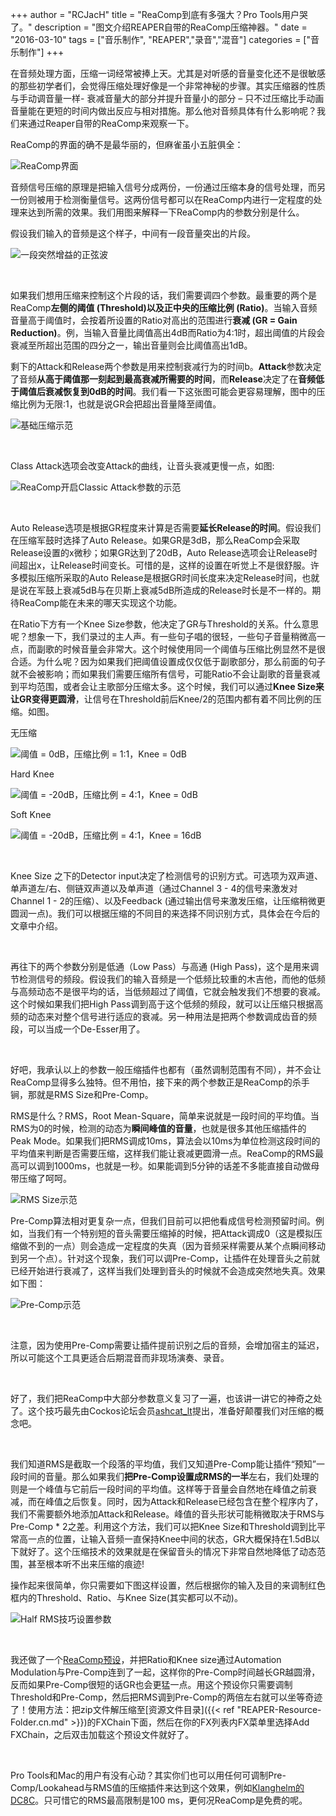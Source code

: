 +++
author = "RCJacH"
title =  "ReaComp到底有多强大？Pro Tools用户哭了。"
description = "图文介绍REAPER自带的ReaComp压缩神器。"
date = "2016-03-10"
tags = ["音乐制作", "REAPER","录音","混音"]
categories = ["音乐制作"]
+++


在音频处理方面，压缩一词经常被捧上天。尤其是对听感的音量变化还不是很敏感的那些初学者们，会觉得压缩处理好像是一个非常神秘的步骤。其实压缩器的性质与手动调音量一样- 衰减音量大的部分并提升音量小的部分 – 只不过压缩比手动画音量能在更短的时间内做出反应与相对措施。那么他对音频具体有什么影响呢？我们来通过Reaper自带的ReaComp来观察一下。

 

ReaComp的界面的确不是最华丽的，但麻雀虽小五脏俱全：

![ReaComp界面](https://cloud.githubusercontent.com/assets/12930244/13662756/d9bd47da-e6d7-11e5-85fe-ac17679c2b0c.png)

 

音频信号压缩的原理是把输入信号分成两份，一份通过压缩本身的信号处理，而另一份则被用于检测衡量信号。这两份信号都可以在ReaComp内进行一定程度的处理来达到所需的效果。我们用图来解释一下ReaComp内的参数分别是什么。

假设我们输入的音频是这个样子，中间有一段音量突出的片段。

![一段突然增益的正弦波](https://cloud.githubusercontent.com/assets/12930244/13662760/d9d644c4-e6d7-11e5-94ac-c5040f25cea4.JPG)

<br> 

如果我们想用压缩来控制这个片段的话，我们需要调四个参数。最重要的两个是ReaComp**左侧的阈值 (Threshold)**以及正中央的**压缩比例 (Ratio)**。当输入音频音量高于阈值时，会按着所设置的Ratio对高出的范围进行**衰减 (GR = Gain Reduction)**。例，当输入音量比阈值高出4dB而Ratio为4:1时，超出阈值的片段会衰减至所超出范围的四分之一，输出音量则会比阈值高出1dB。

剩下的Attack和Release两个参数是用来控制衰减行为的时间b。**Attack**参数决定了音频**从高于阈值那一刻起到最高衰减所需要的时间**，而**Release**决定了在**音频低于阈值后衰减恢复到0dB的时间**。我们看一下这张图可能会更容易理解，图中的压缩比例为无限:1，也就是说GR会把超出音量降至阈值。

![基础压缩示范](https://cloud.githubusercontent.com/assets/12930244/13662763/dc42aa5e-e6d7-11e5-92d2-c9b279783340.JPG)

<br>

Class Attack选项会改变Attack的曲线，让音头衰减更慢一点，如图:

![ReaComp开启Classic Attack参数的示范](https://cloud.githubusercontent.com/assets/12930244/13662762/dadbd12c-e6d7-11e5-9ea4-e6b9c36057ae.JPG)

<br> 

Auto Release选项是根据GR程度来计算是否需要**延长Release的时间**。假设我们在压缩军鼓时选择了Auto Release。如果GR是3dB，那么ReaComp会采取Release设置的x微秒；如果GR达到了20dB，Auto Release选项会让Release时间超出x，让Release时间变长。可惜的是，这样的设置在听觉上不是很舒服。许多模拟压缩所采取的Auto Release是根据GR时间长度来决定Release时间，也就是说在军鼓上衰减5dB与在贝斯上衰减5dB所造成的Release时长是不一样的。期待ReaComp能在未来的哪天实现这个功能。

 

在Ratio下方有一个Knee Size参数，他决定了GR与Threshold的关系。什么意思呢？想象一下，我们录过的主人声。有一些句子唱的很轻，一些句子音量稍微高一点，而副歌的时候音量会非常大。这个时候使用同一个阈值与压缩比例显然不是很合适。为什么呢？因为如果我们把阈值设置成仅仅低于副歌部分，那么前面的句子就不会被影响；而如果我们需要压缩所有信号，可能Ratio不会让副歌的音量衰减到平均范围，或者会让主歌部分压缩太多。这个时候，我们可以通过**Knee Size来让GR变得更圆滑**，让信号在Threshold前后Knee/2的范围内都有着不同比例的压缩。如图。

无压缩

![阈值 = 0dB，压缩比例 = 1:1，Knee = 0dB](https://cloud.githubusercontent.com/assets/12930244/13662753/d952a614-e6d7-11e5-97da-29f96a8a29a9.jpg)

Hard Knee

![阈值 = -20dB，压缩比例 = 4:1，Knee = 0dB](https://cloud.githubusercontent.com/assets/12930244/13662752/d91c6af4-e6d7-11e5-8c54-5b694588bb2f.jpg)  

Soft Knee

![阈值 = -20dB，压缩比例 = 4:1，Knee = 16dB](https://cloud.githubusercontent.com/assets/12930244/13662758/d9d2c5b0-e6d7-11e5-9537-1f49d98d3298.jpg)

<br>

Knee Size 之下的Detector input决定了检测信号的识别方式。可选项为双声道、单声道左/右、侧链双声道以及单声道（通过Channel 3 - 4的信号来激发对Channel 1 - 2的压缩）、以及Feedback (通过输出信号来激发压缩，让压缩稍微更圆润一点)。我们可以根据压缩的不同目的来选择不同识别方式，具体会在今后的文章中介绍。

<br>

再往下的两个参数分别是低通（Low Pass）与高通 (High Pass)，这个是用来调节检测信号的频段。假设我们的输入音频是一个低频比较重的木吉他，而他的低频与高频动态不是很平均的话，当低频超过了阈值，它就会触发我们不想要的衰减。这个时候如果我们把High Pass调到高于这个低频的频段，就可以让压缩只根据高频的动态来对整个信号进行适应的衰减。另一种用法是把两个参数调成齿音的频段，可以当成一个De-Esser用了。

<br>

好吧，我承认以上的参数一般压缩插件也都有（虽然调制范围有不同），并不会让ReaComp显得多么独特。但不用怕，接下来的两个参数正是ReaComp的杀手锏，那就是RMS Size和Pre-Comp。

RMS是什么？RMS，Root Mean-Square，简单来说就是一段时间的平均值。当RMS为0的时候，检测的动态为**瞬间峰值的音量**，也就是很多其他压缩插件的Peak Mode。如果我们把RMS调成10ms，算法会以10ms为单位检测这段时间的平均值来判断是否需要压缩，这样我们能让衰减更圆滑一点。ReaComp的RMS最高可以调到1000ms，也就是一秒。如果能调到5分钟的话差不多能直接自动做母带压缩了呵呵。

![RMS Size示范](https://cloud.githubusercontent.com/assets/12930244/13662754/d9bbc482-e6d7-11e5-91ec-60829bd7148a.JPG)

Pre-Comp算法相对更复杂一点，但我们目前可以把他看成信号检测预留时间。例如，当我们有一个特别短的音头需要压缩掉的时候，把Attack调成0（这是模拟压缩做不到的一点）则会造成一定程度的失真（因为音频采样需要从某个点瞬间移动到另一个点）。针对这个现象，我们可以调Pre-Comp，让插件在处理音头之前就已经开始进行衰减了，这样当我们处理到音头的时候就不会造成突然地失真。效果如下图：

![Pre-Comp示范](https://cloud.githubusercontent.com/assets/12930244/13662757/d9c0bc44-e6d7-11e5-90c7-d03a31358868.JPG)

<br>

注意，因为使用Pre-Comp需要让插件提前识别之后的音频，会增加宿主的延迟，所以可能这个工具更适合后期混音而非现场演奏、录音。

<br>

好了，我们把ReaComp中大部分参数意义复习了一遍，也该讲一讲它的神奇之处了。这个技巧最先由Cockos论坛会员[ashcat_lt](http://forum.cockos.com/showpost.php?p=1487927&postcount=4)提出，准备好颠覆我们对压缩的概念吧。

<br>

我们知道RMS是截取一个段落的平均值，我们又知道Pre-Comp能让插件“预知”一段时间的音量。那么如果我们**把Pre-Comp设置成RMS的一半**左右，我们处理的则是一个峰值与它前后一段时间的平均值。这样等于音量会自然地在峰值之前衰减，而在峰值之后恢复。同时，因为Attack和Release已经包含在整个程序内了，我们不需要额外地添加Attack和Release。峰值的音头形状可能稍微取决于RMS与Pre-Comp * 2之差。利用这个方法，我们可以把Knee Size和Threshold调到比平常高一点的位置，让输入音频一直保持Knee中间的状态，GR大概保持在1.5dB以下就好了。这个压缩技术的效果就是在保留音头的情况下非常自然地降低了动态范围，甚至根本听不出来压缩的痕迹!

操作起来很简单，你只需要如下图这样设置，然后根据你的输入及目的来调制红色框内的Threshold、Ratio、与Knee Size(其实都可以不动)。

![Half RMS技巧设置参数](https://cloud.githubusercontent.com/assets/12930244/13662755/d9bc2896-e6d7-11e5-9baa-5b25e3bcb91e.png)

<br>

我还做了一个[ReaComp预设](https://github.com/RCJacH/BlogImages/files/166703/HalfRMSComp.zip)，并把Ratio和Knee size通过Automation Modulation与Pre-Comp连到了一起，这样你的Pre-Comp时间越长GR越圆滑，反而如果Pre-Comp很短的话GR也会更猛一点。用这个预设你只需要调制Threshold和Pre-Comp，然后把RMS调到Pre-Comp的两倍左右就可以坐等奇迹了！使用方法：把zip文件解压缩至[资源文件目录]({{< ref "REAPER-Resource-Folder.cn.md" >}})的FXChain下面，然后在你的FX列表内FX菜单里选择Add FXChain，之后双击加载这个预设文件就好了。

<br>

Pro Tools和Mac的用户有没有心动？其实你们也可以用任何可调制Pre-Comp/Lookahead与RMS值的压缩插件来达到这个效果，例如[Klanghelm的DC8C](http://klanghelm.com/DC8C.php)。只可惜它的RMS最高限制是100 ms，更何况ReaComp是免费的呢。